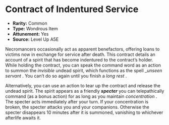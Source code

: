 
# Contract of Indentured Service

* **Rarity:** Common
* **Type:** Wondrous Item
* **Attunement:** Yes
* **Source:** Level Up A5E


Necromancers occasionally act as apparent benefactors, offering loans to victims now in exchange for service after death. This contract details an account of a spirit that has become indentured to the contract’s holder. While holding the contract, you can speak the command word as an action to summon the _invisible_  undead spirit, which functions as the spell __unseen servant_ . You can’t do so again until you finish a _long rest_ .

Alternatively, you can use an action to tear up the contract and release the undead spirit. The spirit appears as a friendly **_specter_**  you can telepathically command (as a bonus action) for as long as you maintain _concentration_ . The specter acts immediately after your turn. If your concentration is broken, the specter attacks you and your companions. Otherwise the specter disappears 10 minutes after it is summoned, vanishing to whichever afterlife awaits it.
